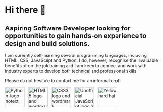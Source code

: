 # Hi there 👋

## Aspiring Software Developer looking for opportunities to gain hands-on experience to design and build solutions.

I am currently self-learning several programming languages, including HTML, CSS, JavaScript and Python. I do, however, recognise the invaluable benefits of on the job training and I am keen to connect and work with industry experts to develop both technical and professional skills.

Please do not hesitate to contact me for an informal chat!

<a title="www.python.org, GPL &lt;http://www.gnu.org/licenses/gpl.html&gt;, via Wikimedia Commons" href="https://commons.wikimedia.org/wiki/File:Python-logo-notext.svg"><img height="64" alt="Python-logo-notext" src="https://upload.wikimedia.org/wikipedia/commons/thumb/c/c3/Python-logo-notext.svg/64px-Python-logo-notext.svg.png"></a>&nbsp;&nbsp;
<a title="W3C, CC BY 3.0 &lt;https://creativecommons.org/licenses/by/3.0&gt;, via Wikimedia Commons" href="https://commons.wikimedia.org/wiki/File:HTML5_logo_and_wordmark.svg"><img height="64" alt="HTML5 logo and wordmark" src="https://upload.wikimedia.org/wikipedia/commons/thumb/6/61/HTML5_logo_and_wordmark.svg/64px-HTML5_logo_and_wordmark.svg.png"></a>&nbsp;&nbsp;
<a title="Rudloff, CC BY 3.0 &lt;https://creativecommons.org/licenses/by/3.0&gt;, via Wikimedia Commons" href="https://commons.wikimedia.org/wiki/File:CSS3_logo_and_wordmark.svg"><img height="64" alt="CSS3 logo and wordmark" src="https://upload.wikimedia.org/wikipedia/commons/thumb/d/d5/CSS3_logo_and_wordmark.svg/64px-CSS3_logo_and_wordmark.svg.png"></a>&nbsp;&nbsp;
<a title="Chris Williams, Public domain, via Wikimedia Commons" href="https://commons.wikimedia.org/wiki/File:Unofficial_JavaScript_logo_2.svg"><img height="64" alt="Unofficial JavaScript logo 2" src="https://upload.wikimedia.org/wikipedia/commons/thumb/9/99/Unofficial_JavaScript_logo_2.svg/64px-Unofficial_JavaScript_logo_2.svg.png"></a>&nbsp;&nbsp;
<a title="Magnesus, CC0, via Wikimedia Commons" href="https://commons.wikimedia.org/wiki/File:Yellow_hard_hat.svg"><img height="64" alt="Yellow hard hat" src="https://upload.wikimedia.org/wikipedia/commons/thumb/7/7c/Yellow_hard_hat.svg/64px-Yellow_hard_hat.svg.png"></a>
